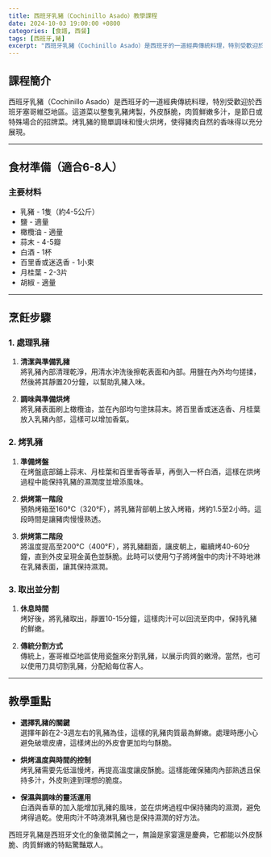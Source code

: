 ```yaml
---
title: 西班牙乳豬（Cochinillo Asado）教學課程
date: 2024-10-03 19:00:00 +0800
categories: [食譜, 西餐]
tags: [西班牙,豬] 
excerpt: "西班牙乳豬（Cochinillo Asado）是西班牙的一道經典傳統料理，特別受歡迎於西班牙塞哥維亞地區。這道菜以整隻乳豬烤製，外皮酥脆，肉質鮮嫩多汁，是節日或特殊場合的招牌菜。烤乳豬的簡單調味和慢火烘烤，使得豬肉自然的香味得以充分展現"
---
```


## 課程簡介  
西班牙乳豬（Cochinillo Asado）是西班牙的一道經典傳統料理，特別受歡迎於西班牙塞哥維亞地區。這道菜以整隻乳豬烤製，外皮酥脆，肉質鮮嫩多汁，是節日或特殊場合的招牌菜。烤乳豬的簡單調味和慢火烘烤，使得豬肉自然的香味得以充分展現。

---

## 食材準備（適合6-8人）

### 主要材料
- 乳豬 - 1隻（約4-5公斤）
- 鹽 - 適量
- 橄欖油 - 適量
- 蒜末 - 4-5瓣
- 白酒 - 1杯
- 百里香或迷迭香 - 1小束
- 月桂葉 - 2-3片
- 胡椒 - 適量

---

## 烹飪步驟

### 1. **處理乳豬**

1. **清潔與準備乳豬**  
   將乳豬內部清理乾淨，用清水沖洗後擦乾表面和內部。用鹽在內外均勻搓揉，然後將其靜置20分鐘，以幫助乳豬入味。

2. **調味與準備烘烤**  
   將乳豬表面刷上橄欖油，並在內部均勻塗抹蒜末。將百里香或迷迭香、月桂葉放入乳豬內部，這樣可以增加香氣。

### 2. **烤乳豬**

1. **準備烤盤**  
   在烤盤底部鋪上蒜末、月桂葉和百里香等香草，再倒入一杯白酒，這樣在烘烤過程中能保持乳豬的濕潤度並增添風味。

2. **烘烤第一階段**  
   預熱烤箱至160°C（320°F），將乳豬背部朝上放入烤箱，烤約1.5至2小時。這段時間是讓豬肉慢慢熟透。

3. **烘烤第二階段**  
   將溫度提高至200°C（400°F），將乳豬翻面，讓皮朝上，繼續烤40-60分鐘，直到外皮呈現金黃色並酥脆。此時可以使用勺子將烤盤中的肉汁不時地淋在乳豬表面，讓其保持濕潤。

### 3. **取出並分割**

1. **休息時間**  
   烤好後，將乳豬取出，靜置10-15分鐘，這樣肉汁可以回流至肉中，保持乳豬的鮮嫩。

2. **傳統分割方式**  
   傳統上，塞哥維亞地區使用瓷盤來分割乳豬，以展示肉質的嫩滑。當然，也可以使用刀具切割乳豬，分配給每位客人。

---

## 教學重點

- **選擇乳豬的關鍵**  
   選擇年齡在2-3週左右的乳豬為佳，這樣的乳豬肉質最為鮮嫩。處理時應小心避免破壞皮膚，這樣烤出的外皮會更加均勻酥脆。

- **烘烤溫度與時間的控制**  
   烤乳豬需要先低溫慢烤，再提高溫度讓皮酥脆。這樣能確保豬肉內部熟透且保持多汁，外皮則達到理想的脆度。

- **保濕與調味的靈活運用**  
   白酒與香草的加入能增加乳豬的風味，並在烘烤過程中保持豬肉的濕潤，避免烤得過乾。使用肉汁不時澆淋乳豬也是保持濕潤的好方法。

西班牙乳豬是西班牙文化的象徵菜餚之一，無論是家宴還是慶典，它都能以外皮酥脆、肉質鮮嫩的特點驚豔眾人。
